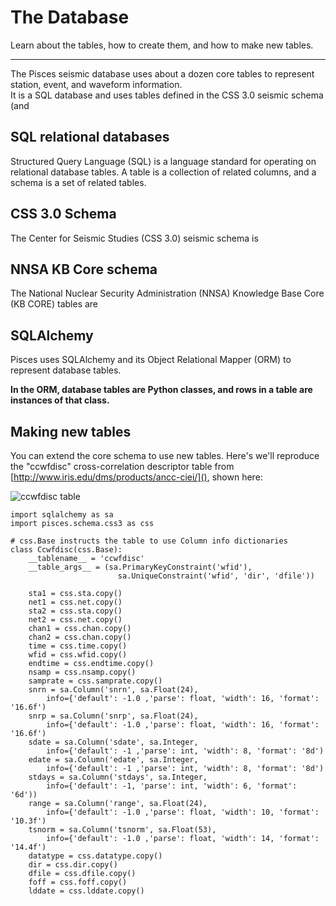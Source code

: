 # The Database

Learn about the tables, how to create them, and how to make new tables.

---

The Pisces seismic database uses about a dozen core tables to represent station, event, and waveform information.  
It is a SQL database and uses tables defined in the CSS 3.0 seismic schema (and 

## SQL relational databases

Structured Query Language (SQL) is a language standard for operating on relational database tables.
A table is a collection of related columns, and a schema is a set of related tables.



## CSS 3.0 Schema

The Center for Seismic Studies (CSS 3.0) seismic schema is

## NNSA KB Core schema

The National Nuclear Security Administration (NNSA) Knowledge Base Core (KB CORE) tables are 

## SQLAlchemy 

Pisces uses SQLAlchemy and its Object Relational Mapper (ORM) to represent database tables.  

**In the ORM, database tables are Python classes, and rows in a table are instances of that class.**

## Making new tables

You can extend the core schema to use new tables.
Here's we'll reproduce the "ccwfdisc" cross-correlation descriptor table from [http://www.iris.edu/dms/products/ancc-ciei/](), shown here:

![ccwfdisc table](https://raw.github.com/jkmacc-LANL/pisces/master/docs/data/ancc-ciei_table.png "ccwfdisc table")



    import sqlalchemy as sa
    import pisces.schema.css3 as css
    
    # css.Base instructs the table to use Column info dictionaries 
    class Ccwfdisc(css.Base):
        __tablename__ = 'ccwfdisc'
        __table_args__ = (sa.PrimaryKeyConstraint('wfid'), 
                            sa.UniqueConstraint('wfid', 'dir', 'dfile'))
    
        sta1 = css.sta.copy()
        net1 = css.net.copy()
        sta2 = css.sta.copy()
        net2 = css.net.copy()
        chan1 = css.chan.copy()
        chan2 = css.chan.copy()
        time = css.time.copy()
        wfid = css.wfid.copy()
        endtime = css.endtime.copy()
        nsamp = css.nsamp.copy()
        samprate = css.samprate.copy()
        snrn = sa.Column('snrn', sa.Float(24), 
            info={'default': -1.0 ,'parse': float, 'width': 16, 'format': '16.6f')
        snrp = sa.Column('snrp', sa.Float(24), 
            info={'default': -1.0 ,'parse': float, 'width': 16, 'format': '16.6f')
        sdate = sa.Column('sdate', sa.Integer, 
            info={'default': -1 ,'parse': int, 'width': 8, 'format': '8d')
        edate = sa.Column('edate', sa.Integer, 
            info={'default': -1 ,'parse': int, 'width': 8, 'format': '8d')
        stdays = sa.Column('stdays', sa.Integer,
            info={'default': -1, 'parse': int, 'width': 6, 'format': '6d'))
        range = sa.Column('range', sa.Float(24), 
            info={'default': -1.0 ,'parse': float, 'width': 10, 'format': '10.3f')
        tsnorm = sa.Column('tsnorm', sa.Float(53), 
            info={'default': -1.0 ,'parse': float, 'width': 14, 'format': '14.4f')
        datatype = css.datatype.copy()
        dir = css.dir.copy()
        dfile = css.dfile.copy()
        foff = css.foff.copy()
        lddate = css.lddate.copy()

